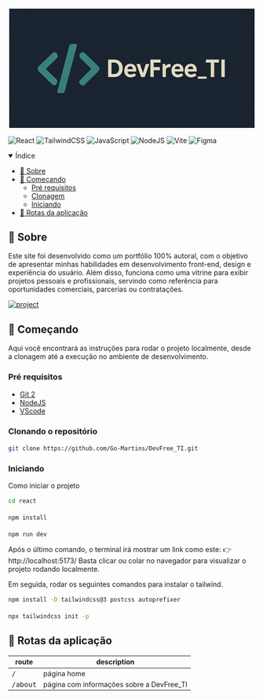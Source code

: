 [PROJECT__BADGE]: https://img.shields.io/badge/📱Visit_this_project-000?style=for-the-badge&logo=project
[PROJECT__URL]: https://dev-free-ti.vercel.app

<p align="center">
  <img src="assets/logo-devfreeti.png" alt="Logo DevFree_TI" width="500"/>

</p>




![React](https://img.shields.io/badge/react-%2320232a.svg?style=for-the-badge&logo=react&logoColor=%2361DAFB)
![TailwindCSS](https://img.shields.io/badge/tailwindcss-%2338B2AC.svg?style=for-the-badge&logo=tailwind-css&logoColor=white)
![JavaScript](https://img.shields.io/badge/javascript-%23323330.svg?style=for-the-badge&logo=javascript&logoColor=%23F7DF1E)
![NodeJS](https://img.shields.io/badge/node.js-6DA55F?style=for-the-badge&logo=node.js&logoColor=white)
![Vite](https://img.shields.io/badge/vite-%23646CFF.svg?style=for-the-badge&logo=vite&logoColor=white)
![Figma](https://img.shields.io/badge/figma-%23F24E1E.svg?style=for-the-badge&logo=figma&logoColor=white)
<details open="open">
<summary>Índice</summary>
 
- [📌 Sobre](#started)
- [🚀 Começando](#started)
  - [Pré requisitos](#prerequisites)
  - [Clonagem](#cloning)
  - [Iniciando](#starting)
- [📍 Rotas da aplicação](#routes)

<h2 id="started">📌 Sobre</h2>

Este site foi desenvolvido como um portfólio 100% autoral, com o objetivo de apresentar minhas habilidades em desenvolvimento front-end, design e experiência do usuário. Além disso, funciona como uma vitrine para exibir projetos pessoais e profissionais, servindo como referência para oportunidades comerciais, parcerias ou contratações.

[![project][PROJECT__BADGE]][PROJECT__URL]

<h2 id="started">🚀 Começando</h2>

Aqui você encontrará as instruções para rodar o projeto localmente, desde a clonagem até a execução no ambiente de desenvolvimento.

<h3>Pré requisitos</h3>


- [Git 2](https://github.com)
- [NodeJS](https://github.com/)
- [VScode](https://code.visualstudio.com/)

<h3>Clonando o repositório</h3>

```bash
git clone https://github.com/Go-Martins/DevFree_TI.git
```

<h3>Iniciando</h3>

Como iniciar o projeto

```bash
cd react

npm install

npm run dev
```
Após o último comando, o terminal irá mostrar um link como este:
👉 http://localhost:5173/
Basta clicar ou colar no navegador para visualizar o projeto rodando localmente.

Em seguida, rodar os seguintes comandos para instalar o tailwind.

```bash
npm install -D tailwindcss@3 postcss autoprefixer

npx tailwindcss init -p
```

<h2 id="routes">📍 Rotas da aplicação</h2>


| route               | description                                          
|----------------------|-----------------------------------------------------
| <kbd>/</kbd>     | página home
| <kbd>/about</kbd>     | página com informações sobre a DevFree_TI

